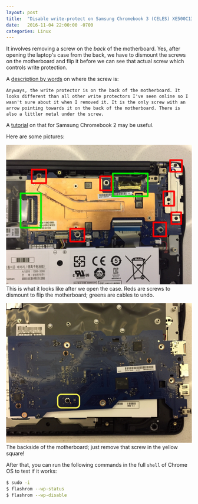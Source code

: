 ```yaml
---
layout: post
title:  "Disable write-protect on Samsung Chromebook 3 (CELES) XE500C13-K02US"
date:   2016-11-04 22:00:00 -0700
categories: Linux
---
```

It involves removing a screw on the *back* of the motherboard. Yes, after opening the laptop's case from the back, we have to dismount the screws on the motherboard and flip it before we can see that actual screw which controls write protection.  

A [description by words](https://voat.co/v/Linux/comments/1262683) on where the screw is:  
```
Anyways, the write protector is on the back of the motherboard. It looks different than all other write protectors I've seen online so I wasn't sure about it when I removed it. It is the only screw with an arrow pointing towards it on the back of the motherboard. There is also a littler metal under the screw.
```

A [tutorial](https://www.reddit.com/r/chromeos/comments/3xjp07/i_cant_find_the_writeprotect_screw_on_my_brand/) on that for Samsung Chromebook 2 may be useful.  

Here are some pictures:  

![Celes-screw-1](/assets/celes_screw_1.jpg "celes-screw-1")
This is what it looks like after we open the case. Reds are screws to dismount to flip the motherboard; greens are cables to undo.   

![Celes-screw-2](/assets/celes_screw_2.jpg "celes-screw-2")
The backside of the motherboard; just remove that screw in the yellow square!  

After that, you can run the following commands in the full `shell` of Chrome OS to test if it works:  
```bash
$ sudo -i
$ flashrom --wp-status
$ flashrom --wp-disable
```